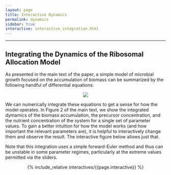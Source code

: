 ```yaml
---
layout: page
title: Interactive Dynamics
permalink: dynamics
sidebar: true
interactive: interactive_integration.html
---
```

---

## Integrating the Dynamics of the Ribosomal Allocation Model
As presented in the main text of the paper, a simple model of microbial growth 
focused on the accumulation of biomass can be summarized by the following 
handful of differential equations:

<center>
<img src="{{site.baseurl}}/assets/img/equations.png">
</center>

We can numerically integrate these equations to get a sense for how the model 
operates. In Figure 2 of the main text, we show the integrated dymamics of the
biomass accumulation, the precursor concentration, and the nutrient concentration 
of the system for a single set of parameter values. To gain a better intuition
for how the model works (and how important the relevant parameters are), it 
is helpful to interactively change them and observe the result. The interactive 
figure below allows just that. 

Note that this integration uses a simple forward-Euler method and thus can be 
unstable in some parameter regimes, particularly at the extreme values permitted
via the sliders. 


<!-- The below line includes the interactive figure. Do not change! -->
<center>

{% include_relative interactives/{{page.interactive}} %}

</center>


